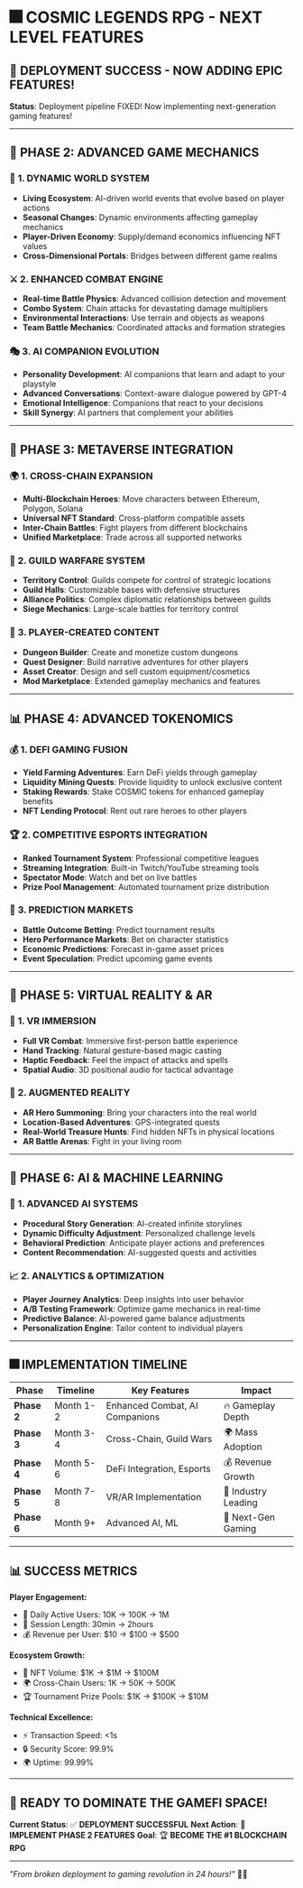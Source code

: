 # 🎆 COSMIC LEGENDS RPG - NEXT LEVEL FEATURES

## 🚀 DEPLOYMENT SUCCESS - NOW ADDING EPIC FEATURES!

**Status**: Deployment pipeline FIXED! Now implementing next-generation gaming features! 

---

## 🎯 PHASE 2: ADVANCED GAME MECHANICS

### 🌌 **1. DYNAMIC WORLD SYSTEM**
- **Living Ecosystem**: AI-driven world events that evolve based on player actions
- **Seasonal Changes**: Dynamic environments affecting gameplay mechanics
- **Player-Driven Economy**: Supply/demand economics influencing NFT values
- **Cross-Dimensional Portals**: Bridges between different game realms

### ⚔️ **2. ENHANCED COMBAT ENGINE**
- **Real-time Battle Physics**: Advanced collision detection and movement
- **Combo System**: Chain attacks for devastating damage multipliers
- **Environmental Interactions**: Use terrain and objects as weapons
- **Team Battle Mechanics**: Coordinated attacks and formation strategies

### 🎭 **3. AI COMPANION EVOLUTION**
- **Personality Development**: AI companions that learn and adapt to your playstyle
- **Advanced Conversations**: Context-aware dialogue powered by GPT-4
- **Emotional Intelligence**: Companions that react to your decisions
- **Skill Synergy**: AI partners that complement your abilities

---

## 🔮 PHASE 3: METAVERSE INTEGRATION

### 🌍 **1. CROSS-CHAIN EXPANSION**
- **Multi-Blockchain Heroes**: Move characters between Ethereum, Polygon, Solana
- **Universal NFT Standard**: Cross-platform compatible assets
- **Inter-Chain Battles**: Fight players from different blockchains
- **Unified Marketplace**: Trade across all supported networks

### 🏰 **2. GUILD WARFARE SYSTEM**
- **Territory Control**: Guilds compete for control of strategic locations
- **Guild Halls**: Customizable bases with defensive structures
- **Alliance Politics**: Complex diplomatic relationships between guilds
- **Siege Mechanics**: Large-scale battles for territory control

### 🎯 **3. PLAYER-CREATED CONTENT**
- **Dungeon Builder**: Create and monetize custom dungeons
- **Quest Designer**: Build narrative adventures for other players
- **Asset Creator**: Design and sell custom equipment/cosmetics
- **Mod Marketplace**: Extended gameplay mechanics and features

---

## 📊 PHASE 4: ADVANCED TOKENOMICS

### 💰 **1. DEFI GAMING FUSION**
- **Yield Farming Adventures**: Earn DeFi yields through gameplay
- **Liquidity Mining Quests**: Provide liquidity to unlock exclusive content
- **Staking Rewards**: Stake COSMIC tokens for enhanced gameplay benefits
- **NFT Lending Protocol**: Rent out rare heroes to other players

### 🏆 **2. COMPETITIVE ESPORTS INTEGRATION**
- **Ranked Tournament System**: Professional competitive leagues
- **Streaming Integration**: Built-in Twitch/YouTube streaming tools
- **Spectator Mode**: Watch and bet on live battles
- **Prize Pool Management**: Automated tournament prize distribution

### 🔮 **3. PREDICTION MARKETS**
- **Battle Outcome Betting**: Predict tournament results
- **Hero Performance Markets**: Bet on character statistics
- **Economic Predictions**: Forecast in-game asset prices
- **Event Speculation**: Predict upcoming game events

---

## 🌌 PHASE 5: VIRTUAL REALITY & AR

### 🥽 **1. VR IMMERSION**
- **Full VR Combat**: Immersive first-person battle experience
- **Hand Tracking**: Natural gesture-based magic casting
- **Haptic Feedback**: Feel the impact of attacks and spells
- **Spatial Audio**: 3D positional audio for tactical advantage

### 📱 **2. AUGMENTED REALITY**
- **AR Hero Summoning**: Bring your characters into the real world
- **Location-Based Adventures**: GPS-integrated quests
- **Real-World Treasure Hunts**: Find hidden NFTs in physical locations
- **AR Battle Arenas**: Fight in your living room

---

## 🤖 PHASE 6: AI & MACHINE LEARNING

### 🧠 **1. ADVANCED AI SYSTEMS**
- **Procedural Story Generation**: AI-created infinite storylines
- **Dynamic Difficulty Adjustment**: Personalized challenge levels
- **Behavioral Prediction**: Anticipate player actions and preferences
- **Content Recommendation**: AI-suggested quests and activities

### 📈 **2. ANALYTICS & OPTIMIZATION**
- **Player Journey Analytics**: Deep insights into user behavior
- **A/B Testing Framework**: Optimize game mechanics in real-time
- **Predictive Balance**: AI-powered game balance adjustments
- **Personalization Engine**: Tailor content to individual players

---

## 🎆 IMPLEMENTATION TIMELINE

| Phase | Timeline | Key Features | Impact |
|-------|----------|--------------|--------|
| **Phase 2** | Month 1-2 | Enhanced Combat, AI Companions | 🔥 Gameplay Depth |
| **Phase 3** | Month 3-4 | Cross-Chain, Guild Wars | 🌍 Mass Adoption |
| **Phase 4** | Month 5-6 | DeFi Integration, Esports | 💰 Revenue Growth |
| **Phase 5** | Month 7-8 | VR/AR Implementation | 🚀 Industry Leading |
| **Phase 6** | Month 9+ | Advanced AI, ML | 🤖 Next-Gen Gaming |

---

## 📊 SUCCESS METRICS

**Player Engagement:**
- 🎯 Daily Active Users: 10K → 100K → 1M
- 🔄 Session Length: 30min → 2hours
- 💰 Revenue per User: $10 → $100 → $500

**Ecosystem Growth:**
- 🎨 NFT Volume: $1K → $1M → $100M
- 🌍 Cross-Chain Users: 1K → 50K → 500K
- 🏆 Tournament Prize Pools: $1K → $100K → $10M

**Technical Excellence:**
- ⚡ Transaction Speed: <1s
- 🔒 Security Score: 99.9%
- 🌍 Uptime: 99.99%

---

## 🚀 READY TO DOMINATE THE GAMEFI SPACE!

**Current Status**: ✅ **DEPLOYMENT SUCCESSFUL**
**Next Action**: 🚀 **IMPLEMENT PHASE 2 FEATURES**
**Goal**: 🏆 **BECOME THE #1 BLOCKCHAIN RPG**

---

*"From broken deployment to gaming revolution in 24 hours!"* 🚀🎆

